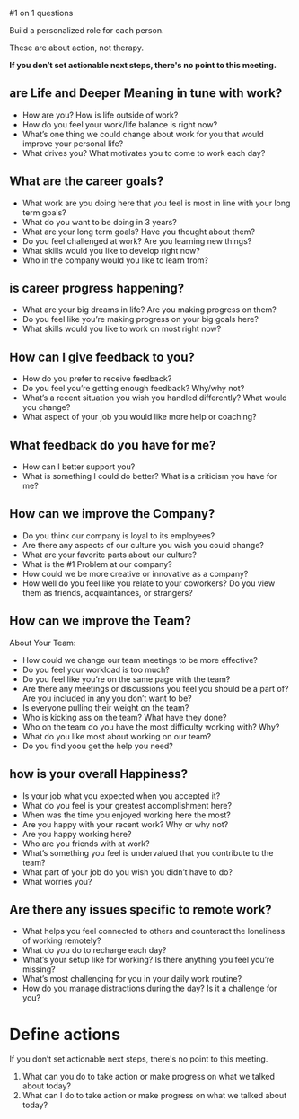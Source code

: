 #1 on 1 questions

Build a personalized role for each person.

These are about action, not therapy.

**If you don’t set actionable next steps, there's no point to this meeting.**

## are Life and Deeper Meaning in tune with work?
- How are you? How is life outside of work?
- How do you feel your work/life balance is right now?
- What’s one thing we could change about work for you that would improve your personal life?
- What drives you? What motivates you to come to work each day?

## What are the career goals?
- What work are you doing here that you feel is most in line with your long term goals?
- What do you want to be doing in 3 years?
- What are your long term goals? Have you thought about them?
- Do you feel challenged at work? Are you learning new things?
- What skills would you like to develop right now?
- Who in the company would you like to learn from?

## is career progress happening?
- What are your big dreams in life? Are you making progress on them?
- Do you feel like you’re making progress on your big goals here?
- What skills would you like to work on most right now?

## How can I give feedback to you?
- How do you prefer to receive feedback?
- Do you feel you’re getting enough feedback? Why/why not?
- What’s a recent situation you wish you handled differently? What would you change?
- What aspect of your job you would like more help or coaching?

## What feedback do you have for me?
- How can I better support you?
- What is something I could do better? What is a criticism you have for me?

## How can we improve the Company?
- Do you think our company is loyal to its employees?
- Are there any aspects of our culture you wish you could change?
- What are your favorite parts about our culture?
- What is the #1 Problem at our company?
- How could we be more creative or innovative as a company?
- How well do you feel like you relate to your coworkers? Do you view them as friends, acquaintances, or strangers?

## How can we improve the Team?
About Your Team:
- How could we change our team meetings to be more effective?
- Do you feel your workload is too much?
- Do you feel like you’re on the same page with the team?
- Are there any meetings or discussions you feel you should be a part of? Are you included in any you don’t want to be?
- Is everyone pulling their weight on the team?
- Who is kicking ass on the team? What have they done?
- Who on the team do you have the most difficulty working with? Why?
- What do you like most about working on our team?
- Do you find yoou get the help you need?

## how is your overall Happiness?
- Is your job what you expected when you accepted it?
- What do you feel is your greatest accomplishment here?
- When was the time you enjoyed working here the most?
- Are you happy with your recent work? Why or why not?
- Are you happy working here?
- Who are you friends with at work?
- What’s something you feel is undervalued that you contribute to the team?
- What part of your job do you wish you didn’t have to do?
- What worries you?

## Are there any issues specific to remote work?
- What helps you feel connected to others and counteract the loneliness of working remotely?
- What do you do to recharge each day?
- What’s your setup like for working? Is there anything you feel you’re missing?
- What’s most challenging for you in your daily work routine?
- How do you manage distractions during the day? Is it a challenge for you?

# Define actions
If you don’t set actionable next steps, there's no point to this meeting.

1) What can you do to take action or make progress on what we talked about today?
2) What can I do to take action or make progress on what we talked about today?


